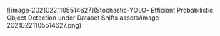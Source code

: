 ![image-20210221105514627](Stochastic-YOLO- Efficient Probabilistic Object Detection under Dataset Shifts.assets/image-20210221105514627.png)



